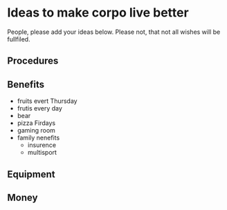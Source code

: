 # Ideas to make corpo live better

People, please add your ideas below.
Please not, that not all wishes will be fullfiled.

## Procedures


## Benefits

- fruits evert Thursday
- frutis every day
- bear
- pizza Firdays
- gaming room
- family nenefits
    - insurence
    - multisport

## Equipment


## Money